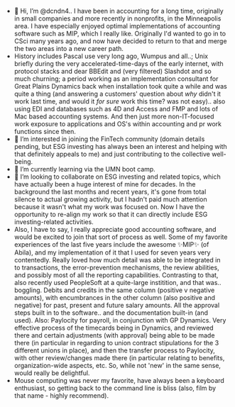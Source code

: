 - 👋 Hi, I’m @dcndn4.. I have been in accounting for a long time, originally in small companies and more recently in nonprofits, in the Minneapolis area. I have especially enjoyed optimal implementations of accounting software such as MIP, which I really like. Originally I'd wanted to go in to CSci many years ago, and now have decided to return to that and merge the two areas into a new career path.
- History includes Pascal use very long ago, Wumpus and all..; Unix briefly during the very accelerated-time-days of the early internet, with protocol stacks and dear BBEdit and (very filtered) Slashdot and so much churning; a period working as an implementation consultant for Great Plains Dynamics back when installation took quite a while and was quite a thing (and answering a customers' question about *why* didn't it work last time, and would it *for sure* work this time? was not easy).. also using EDI and databases such as 4D and Access and FMP and lots of Mac based accounting systems. And then just more non-IT-focused work exposure to applications and OS's within accounting and pr work functions since then. 
- 👀 I’m interested in joining the FinTech community (domain details pending, but ESG investing has always been an interest and helping with that definitely appeals to me) and just contributing to the collective well-being.
- 🌱 I’m currently learning via the UMN boot camp.
- 💞️ I’m looking to collaborate on ESG investing and related topics, which have actually been a huge interest of mine for decades. In the background the last months and recent years, it's gone from total silence to actual growing activity, but I hadn't paid much attention because it wasn't what my work was focused on. Now I have the opportunity to re-align my work so that it can directly include ESG investing-related activities.
- Also, I have to say, I really appreciate good accounting software, and would be excited to join that sort of process as well. Some of my favorite experiences of the last five years include the awesome ✨MIP✨ (of Abila), and my implementation of it that I used for seven years very contentedly. Really loved how much detail was able to be integrated in to transactions, the error-prevention mechanisms, the review abilities, and possibly most of all the reporting capabilities. Contrasting to that, also recently used PeopleSoft at a quite-large institition, and that was.. boggling. Debits and credits in the same column (positive v negative amounts), with encumbrances in the other column (also positive and negative) for past, present and future salary amounts. All the approval steps built in to the software.. and the documentation built-in (and used). Also: Paylocity for payroll, in conjunction with GP Dynamics. Very effective process of the timecards being in Dynamics, and reviewed there and certain adjustments (with approval) being able to be made there (in particular in regarding to union contract stipulations for the 3 different unions in place), and then the transfer process to Paylocity, with other review/changes made there (in particular relating to benefits, organization-wide aspects, etc. So, while not 'new' in the same sense, would really be delightful.
- Mouse computing was never my favorite, have always been a keyboard enthusiast, so getting back to the command line is bliss (also, film by that name - highly recommend).
